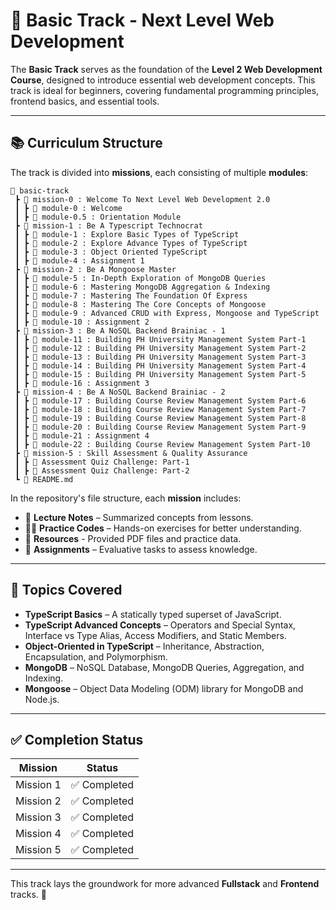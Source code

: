 # 🏁 Basic Track - Next Level Web Development

The **Basic Track** serves as the foundation of the **Level 2 Web Development Course**, designed to introduce essential web development concepts. This track is ideal for beginners, covering fundamental programming principles, frontend basics, and essential tools.

---

## 📚 Curriculum Structure

The track is divided into **missions**, each consisting of multiple **modules**:

```text
📂 basic-track
 ┣ 📂 mission-0 : Welcome To Next Level Web Development 2.0
 ┃ ┣ 📂 module-0 : Welcome
 ┃ ┣ 📂 module-0.5 : Orientation Module
 ┣ 📂 mission-1 : Be A Typescript Technocrat
 ┃ ┣ 📂 module-1 : Explore Basic Types of TypeScript
 ┃ ┣ 📂 module-2 : Explore Advance Types of TypeScript
 ┃ ┣ 📂 module-3 : Object Oriented TypeScript
 ┃ ┣ 📂 module-4 : Assignment 1
 ┣ 📂 mission-2 : Be A Mongoose Master
 ┃ ┣ 📂 module-5 : In-Depth Exploration of MongoDB Queries
 ┃ ┣ 📂 module-6 : Mastering MongoDB Aggregation & Indexing
 ┃ ┣ 📂 module-7 : Mastering The Foundation Of Express
 ┃ ┣ 📂 module-8 : Mastering The Core Concepts of Mongoose
 ┃ ┣ 📂 module-9 : Advanced CRUD with Express, Mongoose and TypeScript
 ┃ ┣ 📂 module-10 : Assignment 2
 ┣ 📂 mission-3 : Be A NoSQL Backend Brainiac - 1
 ┃ ┣ 📂 module-11 : Building PH University Management System Part-1
 ┃ ┣ 📂 module-12 : Building PH University Management System Part-2
 ┃ ┣ 📂 module-13 : Building PH University Management System Part-3
 ┃ ┣ 📂 module-14 : Building PH University Management System Part-4
 ┃ ┣ 📂 module-15 : Building PH University Management System Part-5
 ┃ ┣ 📂 module-16 : Assignment 3
 ┣ 📂 mission-4 : Be A NoSQL Backend Brainiac - 2
 ┃ ┣ 📂 module-17 : Building Course Review Management System Part-6
 ┃ ┣ 📂 module-18 : Building Course Review Management System Part-7
 ┃ ┣ 📂 module-19 : Building Course Review Management System Part-8
 ┃ ┣ 📂 module-20 : Building Course Review Management System Part-9
 ┃ ┣ 📂 module-21 : Assignment 4
 ┃ ┣ 📂 module-22 : Building Course Review Management System Part-10
 ┣ 📂 mission-5 : Skill Assessment & Quality Assurance
 ┃ ┣ 📝 Assessment Quiz Challenge: Part-1
 ┃ ┣ 📝 Assessment Quiz Challenge: Part-2
 ┗ 📜 README.md
```

In the repository's file structure, each **mission** includes:

- 📌 **Lecture Notes** – Summarized concepts from lessons.
- 🧑‍💻 **Practice Codes** – Hands-on exercises for better understanding.
- 📄 **Resources** - Provided PDF files and practice data.
- 📝 **Assignments** – Evaluative tasks to assess knowledge.

---

## 🎯 Topics Covered

- **TypeScript Basics** – A statically typed superset of JavaScript.
- **TypeScript Advanced Concepts** – Operators and Special Syntax, Interface vs Type Alias, Access Modifiers, and Static Members.
- **Object-Oriented in TypeScript** – Inheritance, Abstraction, Encapsulation, and Polymorphism.
- **MongoDB** – NoSQL Database, MongoDB Queries, Aggregation, and Indexing.
- **Mongoose** – Object Data Modeling (ODM) library for MongoDB and Node.js.

---

## ✅ Completion Status

| Mission   | Status         |
| --------- | -------------- |
| Mission 1 | ✅ Completed   |
| Mission 2 | ✅ Completed   |
| Mission 3 | ✅ Completed   |
| Mission 4 | ✅ Completed   |
| Mission 5 | ✅ Completed   |

---

This track lays the groundwork for more advanced **Fullstack** and **Frontend** tracks. 🚀
